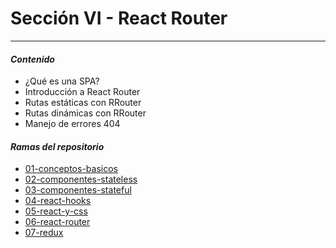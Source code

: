 # Sección VI - React Router

---

#### *Contenido*

- ¿Qué es una SPA?
- Introducción a React Router
- Rutas estáticas con RRouter
- Rutas dinámicas con RRouter
- Manejo de errores 404

#### *Ramas del repositorio*

- [01-conceptos-basicos](japsolo/curso-react/tree/01-conceptos-basicos)
- [02-componentes-stateless](japsolo/curso-react/tree/02-componentes-stateless)
- [03-componentes-stateful](japsolo/curso-react/tree/03-componentes-stateful)
- [04-react-hooks](japsolo/curso-react/tree/04-react-hooks)
- [05-react-y-css](japsolo/curso-react/tree/05-react-y-css)
- [06-react-router](japsolo/curso-react/tree/06-react-router)
- [07-redux](japsolo/curso-react/tree/07-redux)